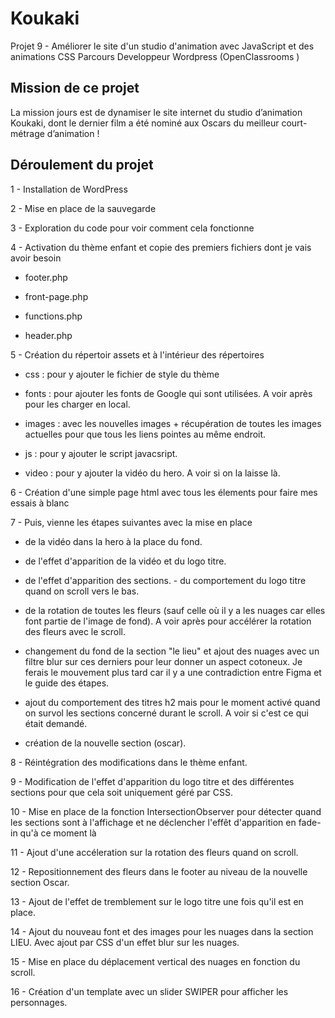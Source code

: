 # Koukaki

Projet 9 - Améliorer le site d'un studio d'animation avec JavaScript et des animations CSS
Parcours Developpeur Wordpress (OpenClassrooms )

## Mission de ce projet

La mission jours est de dynamiser le site internet du studio d’animation Koukaki, dont le dernier film a été nominé aux Oscars du meilleur court-métrage d’animation !

## Déroulement du projet

1 - Installation de WordPress

2 - Mise en place de la sauvegarde

3 - Exploration du code pour voir comment cela fonctionne

4 - Activation du thème enfant et copie des premiers fichiers dont je vais avoir besoin

- footer.php

- front-page.php

- functions.php

- header.php

5 - Création du répertoir assets et à l'intérieur des répertoires

- css : pour y ajouter le fichier de style du thème

- fonts : pour ajouter les fonts de Google qui sont utilisées. A voir après pour les charger en local.

- images : avec les nouvelles images + récupération de toutes les images actuelles pour que tous les liens pointes au même endroit.

- js : pour y ajouter le script javacsript.

- video : pour y ajouter la vidéo du hero. A voir si on la laisse là.

6 - Création d'une simple page html avec tous les élements pour faire mes essais à blanc

7 - Puis, vienne les étapes suivantes avec la mise en place

- de la vidéo dans la hero à la place du fond.

- de l'effet d'apparition de la vidéo et du logo titre.

- de l'effet d'apparition des sections. - du comportement du logo titre quand on scroll vers le bas.

- de la rotation de toutes les fleurs (sauf celle où il y a les nuages car elles font partie de l'image de fond). A voir après pour accélérer la rotation des fleurs avec le scroll.

- changement du fond de la section "le lieu" et ajout des nuages avec un filtre blur sur ces derniers pour leur donner un aspect cotoneux. Je ferais le mouvement plus tard car il y a une contradiction entre Figma et le guide des étapes.

- ajout du comportement des titres h2 mais pour le moment activé quand on survol les sections concerné durant le scroll. A voir si c'est ce qui était demandé.

- création de la nouvelle section (oscar).

8 - Réintégration des modifications dans le thème enfant.

9 - Modification de l'effet d'apparition du logo titre et des différentes sections pour que cela soit uniquement géré par CSS.

10 - Mise en place de la fonction IntersectionObserver pour détecter quand les sections sont à l'affichage et ne déclencher l'effêt d'apparition en fade-in qu'à ce moment là

11 - Ajout d'une accéleration sur la rotation des fleurs quand on scroll.

12 - Repositionnement des fleurs dans le footer au niveau de la nouvelle section Oscar.

13 - Ajout de l'effet de tremblement sur le logo titre une fois qu'il est en place.

14 - Ajout du nouveau font et des images pour les nuages dans la section LIEU. Avec ajout par CSS d'un effet blur sur les nuages.

15 - Mise en place du déplacement vertical des nuages en fonction du scroll.

16 - Création d'un template avec un slider SWIPER pour afficher les personnages.
